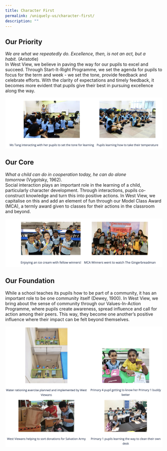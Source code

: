 ```yaml
---
title: Character First
permalink: /uniquely-us/character-first/
description: ""
---
```

Our Priority
------------

_We are what we repeatedly do._ _Excellence, then, is not an act, but a habit._ (Aristotle)  <br>
In West View, we believe in paving the way for our pupils to excel and succeed. Through Start-It-Right Programme, we set the agenda for pupils to focus for the term and week - we set the tone, provide feedback and celebrate efforts. With the clarity of expectations and timely feedback, it becomes more evident that pupils give their best in pursuing excellence along the way.

![Our Priority](/images/Our%20Priority.jpg)

Our Core
--------

_What a child can do in cooperation today, he can do alone tomorrow_ (Vygotsky, 1962).  <br>
Social interaction plays an important role in the learning of a child, particularly character development. Through interactions, pupils co-construct knowledge and turn this into positive actions. In West View, we capitalise on this and add an element of fun through our Model Class Award (MCA), a termly award given to classes for their actions in the classroom and beyond.

![Our Core](/images/Our%20Core.jpg)

Our Foundation
--------------

While a school teaches its pupils how to be part of a community, it has an important role to be one community itself (Dewey, 1900). In West View, we bring about the sense of community through our Values-In-Action Programme, where pupils create awareness, spread influence and call for action among their peers. This way, they become one another’s positive influence where their impact can be felt beyond themselves.

![Our Foundation](/images/Our%20Foundation.jpg)